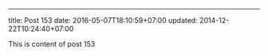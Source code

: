 ---
title: Post 153
date: 2016-05-07T18:10:59+07:00
updated: 2014-12-22T10:24:40+07:00

This is content of post 153
